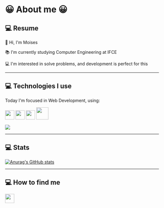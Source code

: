 <h1>😀 About me 😀</h1>


## :computer: Resume
 👋 Hi, I'm Moises

📚 I'm currently studying Computer Engineering at IFCE

💻 I'm interested in solve problems, and development is perfect for this

<hr/>

## :computer: Technologies I use
Today I'm focused in Web Development, using:

<img src = 'https://github.com/MarikIshtar007/MarikIshtar007/blob/master/images/html.svg' width='30'/> <img src = 'https://github.com/MarikIshtar007/MarikIshtar007/blob/master/images/css.svg' width='30'/> <img src = 'https://github.com/MarikIshtar007/MarikIshtar007/blob/master/images/js.svg' width='30'/> <img src = 'https://github.com/MarikIshtar007/MarikIshtar007/blob/master/images/php.svg' width='40'/>

<img src = "https://github-readme-stats.vercel.app/api/top-langs/?username=sousam02&layout=compact&theme=radical">

<hr/>

## :computer: Stats


[![Anurag's GitHub stats](https://github-readme-stats.vercel.app/api?username=sousam02&show_icons=true&theme=radical)](https://github.com/anuraghazra/github-readme-stats)

<hr/>

## :computer: How to find me
<img src = 'https://www.google.com/search?q=linkedin+png&sxsrf=APq-WBuC2NY_XAqRtypir9LTCYmgsQmTZw:1646309074637&tbm=isch&source=iu&ictx=1&vet=1&fir=JdyXos__tp7KHM%252CvN5M6nzFDECBsM%252C_%253Br1S5a9sifA6wEM%252C7qsiJVnJrO84qM%252C_%253BhxYm73jlKBLwDM%252CDV6VpP5iDXlq4M%252C_%253BgpfkwcC7FE6zoM%252C0obalEORZ6ctJM%252C_%253BVwGo80NVhZ04OM%252C4L9tg0D5LTfh8M%252C_%253BXAvTfdJnSlwWTM%252CnuUHmrVXFK45hM%252C_%253BINEbRKexJIq5rM%252CaGubZthiI3cJGM%252C_%253BW_F8sugHoBhuXM%252CaYvMsuuU21qU9M%252C_&usg=AI4_-kReKntHQT0q21vUE-luEER46vj9Lg&sa=X&ved=2ahUKEwjz69Wc86n2AhXqppUCHa7qChoQ9QF6BAgFEAE#imgrc=JdyXos__tp7KHM' width='30'/> 










